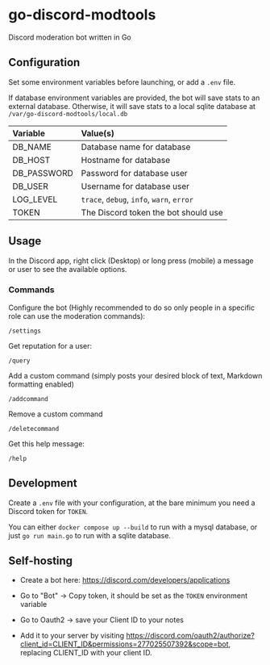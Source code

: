 # go-discord-modtools

Discord moderation bot written in Go

## Configuration

Set some environment variables before launching, or add a `.env` file.

If database environment variables are provided, the bot will save stats to an external database.
Otherwise, it will save stats to a local sqlite database at `/var/go-discord-modtools/local.db`

| Variable    | Value(s)                                  |
| :---------- | :---------------------------------------- |
| DB_NAME     | Database name for database                |
| DB_HOST     | Hostname for database                     |
| DB_PASSWORD | Password for database user                |
| DB_USER     | Username for database user                |
| LOG_LEVEL   | `trace`, `debug`, `info`, `warn`, `error` |
| TOKEN       | The Discord token the bot should use      |

## Usage

In the Discord app, right click (Desktop) or long press (mobile)
a message or user to see the available options.

### Commands

Configure the bot (Highly recommended to do so only people in a specific role can use the moderation commands):

`/settings`

Get reputation for a user:

`/query`

Add a custom command (simply posts your desired block of text, Markdown formatting enabled)

`/addcommand`

Remove a custom command

`/deletecommand`

Get this help message:

`/help`

## Development

Create a `.env` file with your configuration, at the bare minimum you need
a Discord token for `TOKEN`.

You can either `docker compose up --build` to run with a mysql database, or just `go run main.go` to run with a sqlite database.

## Self-hosting

- Create a bot here: https://discord.com/developers/applications

- Go to "Bot" -> Copy token, it should be set as the `TOKEN` environment variable

- Go to Oauth2 -> save your Client ID to your notes

- Add it to your server by visiting https://discord.com/oauth2/authorize?client_id=CLIENT_ID&permissions=277025507392&scope=bot,
  replacing CLIENT_ID with your client ID.
